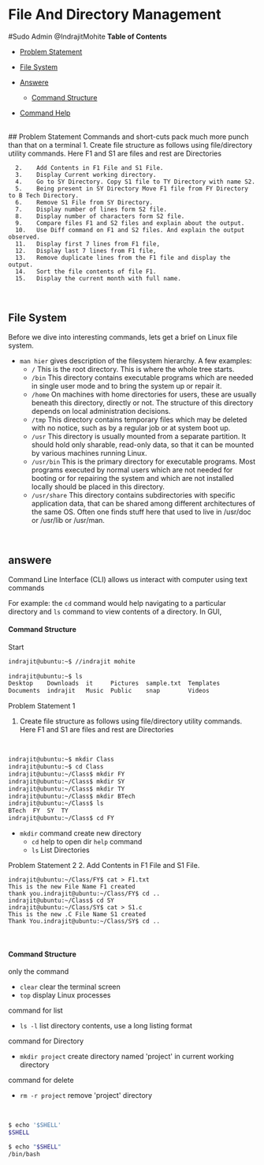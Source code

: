 # <a name="File And Directory Management"></a>File And Directory Management
#Sudo Admin @IndrajitMohite
**Table of Contents**
* [Problem Statement](#problem-statement)
* [File System](#file-system)

* [Answere](#answere)
    * [Command Structure](#command-structure)
* [Command Help](#command-help)


<br>
## <a name="problem-statement"></a>Problem Statement
Commands and short-cuts pack much more punch than that on a terminal
      1.	Create file structure as follows using file/directory utility commands. Here F1 and S1 are files and rest are Directories

      2.	Add Contents in F1 File and S1 File.
      3.	Display Current working directory.
      4.	Go to SY Directory. Copy S1 file to TY Directory with name S2.
      5.	Being present in SY Directory Move F1 file from FY Directory to B Tech Directory.
      6.	Remove S1 File from SY Directory.
      7.	Display number of lines form S2 file.
      8.	Display number of characters form S2 file.
      9.	Compare files F1 and S2 files and explain about the output.
      10.	Use Diff command on F1 and S2 files. And explain the output observed.
      11.	Display first 7 lines from F1 file,
      12.	Display last 7 lines from F1 file,
      13.	Remove duplicate lines from the F1 file and display the output.
      14.	Sort the file contents of file F1.
      15.	Display the current month with full name.



<br>

## <a name="file-system"></a>File System

Before we dive into interesting commands, lets get a brief on Linux file system. 

* `man hier` gives description of the filesystem hierarchy. A few examples:
    * `/` This is the root directory. This is where the whole tree starts.
    * `/bin` This directory contains executable programs which are needed in single user mode and to bring the system up or repair it.
    * `/home` On machines with home directories for users, these are usually beneath this directory, directly or not. The structure of this directory depends on local administration decisions.
    * `/tmp` This directory contains temporary files which may be deleted with no notice, such as by a regular job or at system boot up.
    * `/usr` This directory is usually mounted from a separate partition. It should hold only sharable, read-only data, so that it can be mounted by various machines running Linux.
    * `/usr/bin` This is the primary directory for executable programs. Most programs executed by normal users which are not needed for booting or for repairing the system and which are not installed locally should be placed in this directory.
    * `/usr/share` This directory contains subdirectories with specific application data, that can be shared among different architectures of the same OS. Often one finds stuff here that used to live in /usr/doc or /usr/lib or /usr/man.


<br>

## <a name="answere"></a>answere

Command Line Interface (CLI) allows us interact with computer using text commands

For example: the `cd` command would help navigating to a particular directory and `ls` command to view contents of a directory. In GUI,

    
#### <a name="command-structure"></a>Command Structure

Start
```bash
indrajit@ubuntu:~$ //indrajit mohite 
 
indrajit@ubuntu:~$ ls 
Desktop    Downloads  it     Pictures  sample.txt  Templates 
Documents  indrajit   Music  Public    snap        Videos
```

Problem Statement 1 
  1.	Create file structure as follows using file/directory utility commands. Here F1 and S1 are files and rest are Directories
<br>

```bash
indrajit@ubuntu:~$ mkdir Class 
indrajit@ubuntu:~$ cd Class 
indrajit@ubuntu:~/Class$ mkdir FY 
indrajit@ubuntu:~/Class$ mkdir SY 
indrajit@ubuntu:~/Class$ mkdir TY 
indrajit@ubuntu:~/Class$ mkdir BTech 
indrajit@ubuntu:~/Class$ ls 
BTech  FY  SY  TY 
indrajit@ubuntu:~/Class$ cd FY
```

  * `mkdir` command create new directory 
	* `cd` help to open dir `help` command
	* `ls` List Directories 
  
Problem Statement 2
   2.	Add Contents in F1 File and S1 File.
```
indrajit@ubuntu:~/Class/FY$ cat > F1.txt 
This is the new File Name F1 created 
thank you.indrajit@ubuntu:~/Class/FY$ cd .. 
indrajit@ubuntu:~/Class$ cd SY 
indrajit@ubuntu:~/Class/SY$ cat > S1.c 
This is the new .C File Name S1 created 
Thank You.indrajit@ubuntu:~/Class/SY$ cd .. 
```



<br>

#### <a name="command-structure"></a>Command Structure

only the command

* `clear` clear the terminal screen
* `top` display Linux processes

command for list

* `ls -l` list directory contents, use a long listing format


command for Directory

* `mkdir project` create directory named 'project' in current working directory


command for delete

* `rm -r project` remove 'project' directory 
<br>



```bash
$ echo '$SHELL'
$SHELL

$ echo "$SHELL"
/bin/bash
```
<br>


